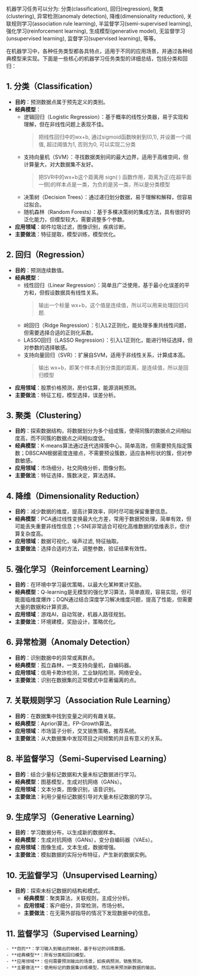 机器学习任务可以分为: 分类(classification), 回归(regression), 聚类(clustering), 异常检测(anomaly detection), 降维(dimensionality reduction), 关联规则学习(association rule learning), 半监督学习(semi-supervised learning), 强化学习(reinforcement learning), 生成模型(generative model), 无监督学习(unsupervised learning), 监督学习(supervised learning), 等等。

在机器学习中，各种任务类型都各具特点，适用于不同的应用场景，并通过各种经典模型来实现。下面是一些核心的机器学习任务类型的详细总结，包括分类和回归：

## 1. **分类（Classification）**
   - **目的**：预测数据点属于预先定义的类别。
   - **经典模型**：
     - 逻辑回归（Logistic Regression）：基于概率的线性分类器，易于实现和理解，但在非线性问题上表现不佳。
        > 把线性回归中的wx+b, 通过sigmoid函数映射到(0,1), 并设置一个阈值, 超过阈值为1, 否则为0, 可以实现二分类
     - 支持向量机（SVM）：寻找数据类别间的最大边界，适用于高维空间，但计算量大，对大数据集不友好。
        > 把SVR中的wx+b这个距离用 sign(·) 函数作用，距离为正(在超平面一侧)的样本点是一类，为负的是另一类，所以是分类模型
     - 决策树（Decision Trees）：通过递归划分数据，易于理解和解释，但容易过拟合。
     - 随机森林（Random Forests）：基于多棵决策树的集成方法，具有很好的泛化能力，但模型较大，需要调整多个参数。
   - **应用领域**：邮件垃圾过滤，图像识别，疾病诊断。
   - **主要做法**：特征提取，模型训练，模型优化。

## 2. **回归（Regression）**
   - **目的**：预测连续数值。
   - **经典模型**：
     - 线性回归（Linear Regression）：简单且广泛使用，基于最小化误差的平方和，但假设数据具有线性关系。
        > 输出一个标量 wx+b，这个值是连续值，所以可以用来处理回归问题. 
     - 岭回归（Ridge Regression）：引入L2正则化，能处理多重共线性问题，但需要选择合适的正则化系数。
     - LASSO回归（LASSO Regression）：引入L1正则化，能进行特征选择，但对参数的选择敏感。
     - 支持向量回归（SVR）：扩展自SVM，适用于非线性关系，计算成本高。
        > 输出 wx+b，即某个样本点到分类面的距离，是连续值，所以是回归模型
   - **应用领域**：股票价格预测，房价估算，能源消耗预测。
   - **主要做法**：特征工程，模型选择，误差分析。


## 3. **聚类（Clustering）**
   - **目的**：探索数据结构，将数据划分为多个组或簇，使得同簇的数据点之间相似度高，而不同簇的数据点之间相似度低。
   - **经典模型**：K-means算法通过迭代选择簇中心，简单高效，但需要预先指定簇数；DBSCAN根据密度连接点，不需要预设簇数，适应各种形状的簇，但对参数敏感。
   - **应用领域**：市场细分，社交网络分析，图像分割。
   - **主要做法**：特征选择，簇数决定，算法选择。

## 4. **降维（Dimensionality Reduction）**
   - **目的**：减少数据的维度，提高计算效率，同时尽可能保留重要信息。
   - **经典模型**：PCA通过线性变换最大化方差，常用于数据预处理，简单有效，但可能丢失重要非线性信息；t-SNE非常适合可视化高维数据的低维表示，但计算复杂度高。
   - **应用领域**：数据可视化，噪声过滤, 特征抽取。
   - **主要做法**：选择合适的方法，调整参数，验证结果有效性。

## 5. **强化学习（Reinforcement Learning）**
   - **目的**：在环境中学习最优策略，以最大化某种累计奖励。
   - **经典模型**：Q-learning是无模型的强化学习算法，简单直观，容易实现，但可能面临维度爆炸；DQN通过结合深度学习解决维度问题，提高了性能，但需要大量的数据和计算资源。
   - **应用领域**：游戏AI，自动驾驶，机器人路径规划。
   - **主要做法**：环境建模，奖励设计，策略优化。

## 6. **异常检测（Anomaly Detection）**
   - **目的**：识别数据中的异常或离群点。
   - **经典模型**：孤立森林，一类支持向量机，自编码器。
   - **应用领域**：信用卡欺诈检测，工业缺陷检测，网络安全。
   - **主要做法**：识别在数据集的正常模式中显著偏离的点。

## 7. **关联规则学习（Association Rule Learning）**
   - **目的**：在数据集中找到变量之间的有趣关联。
   - **经典模型**：Apriori算法，FP-Growth算法。
   - **应用领域**：市场篮子分析，交叉销售策略，推荐系统。
   - **主要做法**：从大数据集中发现项目之间频繁的并且有意义的关系。

## 8. **半监督学习（Semi-Supervised Learning）**
   - **目的**：结合少量标记数据和大量未标记数据进行学习。
   - **经典模型**：图基模型，生成对抗网络（GANs）。
   - **应用领域**：文本分类，图像识别，语音识别。
   - **主要做法**：利用少量标记数据引导对大量未标记数据的学习。

## 9. **生成学习（Generative Learning）**
   - **目的**：学习数据分布，以生成新的数据样本。
   - **经典模型**：生成对抗网络（GANs），变分自编码器（VAEs）。
   - **应用领域**：图像生成，文本生成，数据增强。
   - **主要做法**：模拟数据的实际分布特征，产生新的数据实例。

## 10. **无监督学习（Unsupervised Learning）**
- **目的**：探索未标记数据的结构和模式。
    - **经典模型**：聚类算法，关联规则，主成分分析。
    - **应用领域**：客户细分，异常检测，市场分析。
    - **主要做法**：在无需外部指导的情况下发现数据中的信息。

## 11. **监督学习（Supervised Learning）**
    - **目的**：学习输入到输出的映射，基于标记的训练数据。
    - **经典模型**：所有分类和回归模型。
    - **应用领域**：任何需要预测输出的场景，如疾病预测，销售预测。
    - **主要做法**：使用标记的数据集训练模型，然后用来预测新数据的输出。